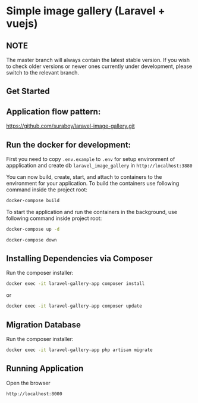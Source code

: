 Simple image gallery (Laravel + vuejs)
======

NOTE
----
The master branch will always contain the latest stable version. If you wish to check older versions or newer ones currently under development, please switch to the relevant branch.

Get Started
-----------

Application flow pattern:
---------------------
https://github.com/suraboy/laravel-image-gallery.git

Run the docker for development:
---------------------
First you need to copy `.env.example` to `.env` for setup environment of appplication and create db `laravel_image_gallery` in `http://localhost:3880`

You can now build, create, start, and attach to containers to the environment for your application. To build the containers use following command inside the project root:

```bash
docker-compose build
```

To start the application and run the containers in the background, use following command inside project root:

```bash
docker-compose up -d
```
```bash
docker-compose down
```

Installing Dependencies via Composer
------------------------------------
Run the composer installer:

```bash
docker exec -it laravel-gallery-app composer install
```
or
```bash
docker exec -it laravel-gallery-app composer update
```

Migration Database
------------------------------------
Run the composer installer:

```bash
docker exec -it laravel-gallery-app php artisan migrate
```

Running Application
------------------------------------
Open the browser
```bash
http://localhost:8000
```

